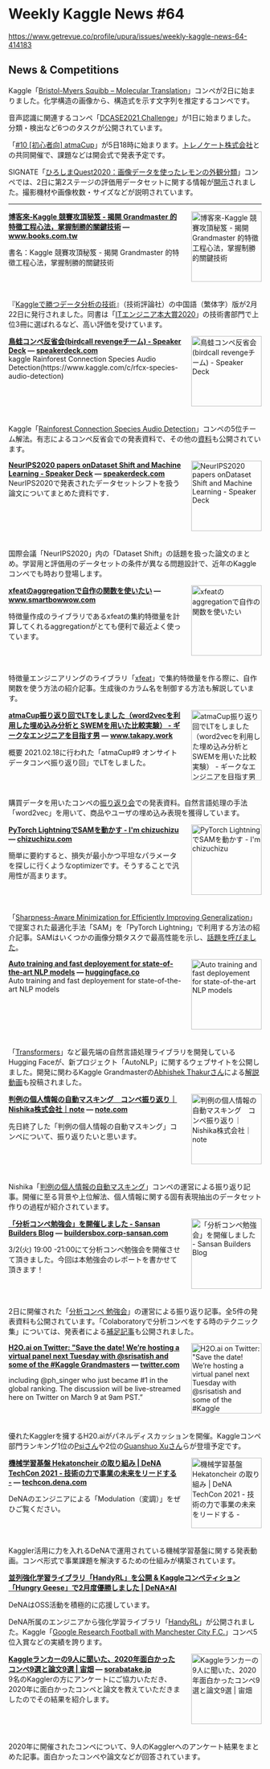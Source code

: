 # Weekly Kaggle News #64
https://www.getrevue.co/profile/upura/issues/weekly-kaggle-news-64-414183
<h3><h2>News &amp; Competitions</h2><p>Kaggle「<a href="https://www.kaggle.com/c/bms-molecular-translation" target="_blank">Bristol-Myers Squibb – Molecular Translation</a>」コンペが2日に始まりました。化学構造の画像から、構造式を示す文字列を推定するコンペです。</p><p>音声認識に関連するコンペ「<a href="http://dcase.community/challenge2021/" target="_blank">DCASE2021 Challenge</a>」が1日に始まりました。分類・検出など6つのタスクが公開されています。</p><p>「<a href="https://www.guruguru.science/competitions/16/" target="_blank">#10 [初心者向] atmaCup</a>」が5日18時に始まります。<a href="https://www.trainocate.co.jp/" target="_blank">トレノケート株式会社</a>との共同開催で、課題などは開会式で発表予定です。</p><p>SIGNATE「<a href="https://signate.jp/competitions/362?utm_campaign=Weekly%20Kaggle%20News&amp;utm_medium=email&amp;utm_source=Revue%20newsletter" target="_blank">ひろしまQuest2020：画像データを使ったレモンの外観分類</a>」コンペでは、2日に第2ステージの評価用データセットに関する情報が<a href="https://signate.jp/competitions/431/discussions/2b" target="_blank">開示</a>されました。撮影機材や画像枚数・サイズなどが説明されています。</p></h3>
<hr>
<p>
<img width="140" height="140" alt="博客來-Kaggle 競賽攻頂秘笈 - 揭開 Grandmaster 的特徵工程心法，掌握制勝的關鍵技術" style="float: right; margin-left: 20px; margin-bottom: 20px;" src="https://s3.amazonaws.com/revue/items/images/007/899/965/thumb/getImage?1614487098" />
<strong style='display: block;'><a href="https://www.books.com.tw/products/0010883417?utm_campaign=Weekly%20Kaggle%20News&amp;utm_medium=email&amp;utm_source=Revue%20newsletter">博客來-Kaggle 競賽攻頂秘笈 - 揭開 Grandmaster 的特徵工程心法，掌握制勝的關鍵技術</a> &mdash; <a href="https://www.books.com.tw/products/0010883417">www.books.com.tw</a></strong>
<p>書名：Kaggle 競賽攻頂秘笈 - 揭開 Grandmaster 的特徵工程心法，掌握制勝的關鍵技術</p>
</p>
<div style='clear: both;'></div>
<p><p>『<a href="https://gihyo.jp/book/2019/978-4-297-10843-4" target="_blank">Kaggleで勝つデータ分析の技術</a>』（技術評論社）の中国語（繁体字）版が2月22日に発行されました。同書は「<a href="https://www.shoeisha.co.jp/campaign/award/2020/result" target="_blank">ITエンジニア本大賞2020</a>」の技術書部門で上位3冊に選ばれるなど、高い評価を受けています。</p></p>
<p>
<img width="140" height="140" alt="鳥蛙コンペ反省会(birdcall revengeチーム) - Speaker Deck" style="float: right; margin-left: 20px; margin-bottom: 20px;" src="https://s3.amazonaws.com/revue/items/images/007/899/846/thumb/slide_0.jpg?1614485950" />
<strong style='display: block;'><a href="https://speakerdeck.com/kuto5046/niao-wa-konpefan-sheng-hui-birdcall-revengetimu?utm_campaign=Weekly%20Kaggle%20News&amp;utm_medium=email&amp;utm_source=Revue%20newsletter">鳥蛙コンペ反省会(birdcall revengeチーム) - Speaker Deck</a> &mdash; <a href="https://speakerdeck.com/kuto5046/niao-wa-konpefan-sheng-hui-birdcall-revengetimu">speakerdeck.com</a></strong>
kaggle Rainforest Connection Species Audio Detection(https://www.kaggle.com/c/rfcx-species-audio-detection)
</p>
<div style='clear: both;'></div>
<p><p>Kaggle「<a href="https://www.kaggle.com/c/rfcx-species-audio-detection?utm_campaign=Weekly%20Kaggle%20News&amp;utm_medium=email&amp;utm_source=Revue%20newsletter" target="_blank">Rainforest Connection Species Audio Detection</a>」コンペの5位チーム解法。有志によるコンペ反省会での発表資料で、その他の<a href="https://connpass.com/event/204547/presentation/" target="_blank">資料</a>も公開されています。</p></p>
<p>
<img width="140" height="140" alt="NeurIPS2020 papers onDataset Shift and Machine Learning - Speaker Deck" style="float: right; margin-left: 20px; margin-bottom: 20px;" src="https://s3.amazonaws.com/revue/items/images/007/864/959/thumb/slide_0.jpg?1614340867" />
<strong style='display: block;'><a href="https://speakerdeck.com/mkimura/neurips2020-papers-on-dataset-shift-and-machine-learning?utm_campaign=Weekly%20Kaggle%20News&amp;utm_medium=email&amp;utm_source=Revue%20newsletter">NeurIPS2020 papers onDataset Shift and Machine Learning - Speaker Deck</a> &mdash; <a href="https://speakerdeck.com/mkimura/neurips2020-papers-on-dataset-shift-and-machine-learning">speakerdeck.com</a></strong>
NeurIPS2020で発表されたデータセットシフトを扱う論文についてまとめた資料です．
</p>
<div style='clear: both;'></div>
<p><p>国際会議「NeurIPS2020」内の「Dataset Shift」の話題を扱った論文のまとめ。学習用と評価用のデータセットの条件が異なる問題設計で、近年のKaggleコンペでも時おり登場します。</p></p>
<p>
<img width="140" height="140" alt="xfeatのaggregationで自作の関数を使いたい" style="float: right; margin-left: 20px; margin-bottom: 20px;" src="https://s3.amazonaws.com/revue/items/images/007/899/774/thumb/titleguri.jpg?1614485205" />
<strong style='display: block;'><a href="https://www.smartbowwow.com/2021/02/xfeataggregation.html?utm_campaign=Weekly%20Kaggle%20News&amp;utm_medium=email&amp;utm_source=Revue%20newsletter">xfeatのaggregationで自作の関数を使いたい</a> &mdash; <a href="https://www.smartbowwow.com/2021/02/xfeataggregation.html">www.smartbowwow.com</a></strong>
<p>特徴量作成のライブラリであるxfeatの集約特徴量を計算してくれるaggregationがとても便利で最近よく使っています。</p>
</p>
<div style='clear: both;'></div>
<p><p>特徴量エンジニアリングのライブラリ「<a href="https://github.com/pfnet-research/xfeat" target="_blank">xfeat</a>」で集約特徴量を作る際に、自作関数を使う方法の紹介記事。生成後のカラム名を制御する方法も解説しています。</p></p>
<p>
<img width="140" height="140" alt="atmaCup振り返り回でLTをしました（word2vecを利用した埋め込み分析と SWEMを用いた比較実験） - ギークなエンジニアを目指す男" style="float: right; margin-left: 20px; margin-bottom: 20px;" src="https://s3.amazonaws.com/revue/items/images/007/899/776/thumb/20210227122530.png?1614485225" />
<strong style='display: block;'><a href="https://www.takapy.work/entry/2021/02/27/122300?utm_campaign=Weekly%20Kaggle%20News&amp;utm_medium=email&amp;utm_source=Revue%20newsletter">atmaCup振り返り回でLTをしました（word2vecを利用した埋め込み分析と SWEMを用いた比較実験） - ギークなエンジニアを目指す男</a> &mdash; <a href="https://www.takapy.work/entry/2021/02/27/122300">www.takapy.work</a></strong>
<p>概要 2021.02.18に行われた「atmaCup#9 オンサイトデータコンペ振り返り回」でLTをしました。</p>
</p>
<div style='clear: both;'></div>
<p><p>購買データを用いたコンペの<a href="https://atma.connpass.com/event/204173/" target="_blank">振り返り会</a>での発表資料。自然言語処理の手法「word2vec」を用いて、商品やユーザの埋め込み表現を獲得しています。</p></p>
<p>
<img width="140" height="140" alt="PyTorch LightningでSAMを動かす - I&#39;m chizuchizu" style="float: right; margin-left: 20px; margin-bottom: 20px;" src="https://s3.amazonaws.com/revue/items/images/007/899/858/thumb/sam_20optimizer.jpg?1614486032" />
<strong style='display: block;'><a href="https://chizuchizu.com/blog/sam_lightning/?utm_campaign=Weekly%20Kaggle%20News&amp;utm_medium=email&amp;utm_source=Revue%20newsletter">PyTorch LightningでSAMを動かす - I&#39;m chizuchizu</a> &mdash; <a href="https://chizuchizu.com/blog/sam_lightning/">chizuchizu.com</a></strong>
<p>簡単に要約すると、損失が最小かつ平坦なパラメータを探しに行くようなoptimizerです。そうすることで汎用性が高まります。</p>
</p>
<div style='clear: both;'></div>
<p><p>「<a href="https://arxiv.org/abs/2010.01412" target="_blank">Sharpness-Aware Minimization for Efficiently Improving Generalization</a>」で提案された最適化手法「SAM」を「PyTorch Lightning」で利用する方法の紹介記事。SAMはいくつかの画像分類タスクで最高性能を示し、<a href="https://qiita.com/omiita/items/f24e4f06ae89115d248e" target="_blank">話題を呼びました</a>。</p></p>
<p>
<img width="140" height="140" alt="Auto training and fast deployement for state-of-the-art NLP models" style="float: right; margin-left: 20px; margin-bottom: 20px;" src="https://s3.amazonaws.com/revue/items/images/007/900/041/thumb/autonlp.png?1614487725" />
<strong style='display: block;'><a href="https://huggingface.co/autonlp?utm_campaign=Weekly%20Kaggle%20News&amp;utm_medium=email&amp;utm_source=Revue%20newsletter">Auto training and fast deployement for state-of-the-art NLP models</a> &mdash; <a href="https://huggingface.co/autonlp">huggingface.co</a></strong>
Auto training and fast deployement for state-of-the-art NLP models
</p>
<div style='clear: both;'></div>
<p><p>「<a href="https://huggingface.co/transformers/" target="_blank">Transformers</a>」など最先端の自然言語処理ライブラリを開発しているHugging Faceが、新プロジェクト「AutoNLP」に関するウェブサイトを公開しました。開発に関わるKaggle Grandmasterの<a href="https://www.kaggle.com/abhishek" target="_blank">Abhishek Thakurさん</a>による<a href="https://youtu.be/VTntqdC2Ip4" target="_blank">解説動画</a>も投稿されました。</p></p>
<p>
<img width="140" height="140" alt="判例の個人情報の自動マスキング　コンペ振り返り｜Nishika株式会社｜note" style="float: right; margin-left: 20px; margin-bottom: 20px;" src="https://s3.amazonaws.com/revue/items/images/007/975/310/thumb/rectangle_large_type_2_920f77817a797f54117eaa67f01afc9a.png?1614743054" />
<strong style='display: block;'><a href="https://note.com/nishika_inc/n/n78447a423abe?utm_campaign=Weekly%20Kaggle%20News&amp;utm_medium=email&amp;utm_source=Revue%20newsletter">判例の個人情報の自動マスキング　コンペ振り返り｜Nishika株式会社｜note</a> &mdash; <a href="https://note.com/nishika_inc/n/n78447a423abe">note.com</a></strong>
<p>先日終了した「判例の個人情報の自動マスキング」コンペについて、振り返りたいと思います。</p>
</p>
<div style='clear: both;'></div>
<p><p>Nishika「<a href="https://www.nishika.com/competitions/7/summary" target="_blank">判例の個人情報の自動マスキング</a>」コンペの運営による振り返り記事。開催に至る背景や上位解法、個人情報に関する固有表現抽出のデータセット作りの過程が紹介されています。</p></p>
<p>
<img width="140" height="140" alt="「分析コンペ勉強会」を開催しました - Sansan Builders Blog" style="float: right; margin-left: 20px; margin-bottom: 20px;" src="https://s3.amazonaws.com/revue/items/images/008/019/889/thumb/20210304132941.png?1614912554" />
<strong style='display: block;'><a href="https://buildersbox.corp-sansan.com/entry/2021/03/05/110000?utm_campaign=Weekly%20Kaggle%20News&amp;utm_medium=email&amp;utm_source=Revue%20newsletter">「分析コンペ勉強会」を開催しました - Sansan Builders Blog</a> &mdash; <a href="https://buildersbox.corp-sansan.com/entry/2021/03/05/110000">buildersbox.corp-sansan.com</a></strong>
<p>3/2(火) 19:00 -21:00にて分析コンペ勉強会を開催させて頂きました。今回は本勉強会のレポートを書かせて頂きます！</p>
</p>
<div style='clear: both;'></div>
<p><p>2日に開催された「<a href="https://sansan.connpass.com/event/202716/" target="_blank">分析コンペ 勉強会</a>」の運営による振り返り記事。全5件の発表資料も公開されています。「Colaboratoryで分析コンペをする時のテクニック集」については、発表者による<a href="https://www.currypurin.com/entry/2021/03/04/070000" target="_blank">補足記事</a>も公開されました。</p></p>
<p>
<img width="140" height="140" alt="H2O.ai on Twitter: &quot;Save the date! We’re hosting a virtual panel next Tuesday with @srisatish and some of the #Kaggle Grandmasters" style="float: right; margin-left: 20px; margin-bottom: 20px;" src="https://s3.amazonaws.com/revue/items/images/008/009/700/thumb/Evgq95VXYAA-Hen.jpg_large?1614873629" />
<strong style='display: block;'><a href="https://twitter.com/h2oai/status/1366890419158671362?s=20&amp;utm_campaign=Weekly%20Kaggle%20News&amp;utm_medium=email&amp;utm_source=Revue%20newsletter">H2O.ai on Twitter: &quot;Save the date! We’re hosting a virtual panel next Tuesday with @srisatish and some of the #Kaggle Grandmasters</a> &mdash; <a href="https://twitter.com/h2oai/status/1366890419158671362?s=20">twitter.com</a></strong>
<p>including @ph_singer who just became #1 in the global ranking. The discussion will be live-streamed here on Twitter on March 9 at 9am PST.”</p>
</p>
<div style='clear: both;'></div>
<p><p>優れたKagglerを擁するH20.aiがパネルディスカッションを開催。Kaggleコンペ部門ランキング1位の<a href="https://www.kaggle.com/philippsinger" target="_blank">Psiさん</a>や2位の<a href="https://www.kaggle.com/wowfattie" target="_blank">Guanshuo Xuさん</a>らが登壇予定です。</p></p>
<p>
<img width="140" height="140" alt="機械学習基盤 Hekatoncheir の取り組み | DeNA TechCon 2021 - 技術の力で事業の未来をリードする -" style="float: right; margin-left: 20px; margin-bottom: 20px;" src="https://s3.amazonaws.com/revue/items/images/008/009/715/thumb/og-image.png?1614873654" />
<strong style='display: block;'><a href="https://techcon.dena.com/2021/session/12/?utm_campaign=Weekly%20Kaggle%20News&amp;utm_medium=email&amp;utm_source=Revue%20newsletter">機械学習基盤 Hekatoncheir の取り組み | DeNA TechCon 2021 - 技術の力で事業の未来をリードする -</a> &mdash; <a href="https://techcon.dena.com/2021/session/12/">techcon.dena.com</a></strong>
<p>DeNAのエンジニアによる「Modulation（変調）」をぜひご覧ください。</p>
</p>
<div style='clear: both;'></div>
<p><p>Kaggler活用に力を入れるDeNAで運用されている機械学習基盤に関する発表動画。コンペ形式で事業課題を解決するための仕組みが構築されています。</p></p>
<p>
<strong style='display: block;'><a href="https://dena.ai/news/202103-handyrl/?utm_campaign=Weekly%20Kaggle%20News&amp;utm_medium=email&amp;utm_source=Revue%20newsletter">並列強化学習ライブラリ「HandyRL」を公開 &amp; Kaggleコンペティション「Hungry Geese」で2月度優勝しました | DeNA×AI</a></strong>
<p>DeNAはOSS活動を積極的に応援しています。</p>
</p>
<p><p>DeNA所属のエンジニアから強化学習ライブラリ「<a href="https://github.com/DeNA/HandyRL" target="_blank">HandyRL</a>」が公開されました。Kaggle「<a href="https://www.kaggle.com/c/google-football/" target="_blank">Google Research Football with Manchester City F.C.</a>」コンペ5位入賞などの実績を誇ります。</p></p>
<p>
<img width="140" height="140" alt="Kaggleランカーの9人に聞いた、2020年面白かったコンペ9選と論文9選 | 宙畑" style="float: right; margin-left: 20px; margin-bottom: 20px;" src="https://s3.amazonaws.com/revue/items/images/008/003/342/thumb/d04c8d5b61e2a1b343676a4be27e6d7f.png?1614850906" />
<strong style='display: block;'><a href="https://sorabatake.jp/18734/?utm_campaign=Weekly%20Kaggle%20News&amp;utm_medium=email&amp;utm_source=Revue%20newsletter">Kaggleランカーの9人に聞いた、2020年面白かったコンペ9選と論文9選 | 宙畑</a> &mdash; <a href="https://sorabatake.jp/18734/">sorabatake.jp</a></strong>
9名のKagglerの方にアンケートにご協力いただき、2020年に面白かったコンペと論文を教えていただきましたのでその結果を紹介します。
</p>
<div style='clear: both;'></div>
<p><p>2020年に開催されたコンペについて、9人のKagglerへのアンケート結果をまとめた記事。面白かったコンペや論文などが回答されています。</p></p>

